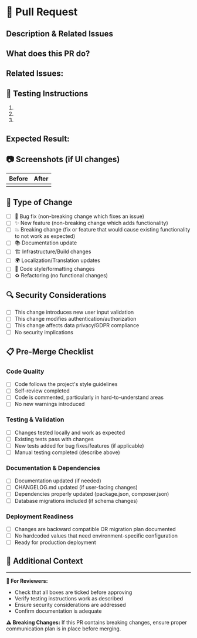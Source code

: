 # 📝 Pull Request

## Description & Related Issues
<!-- Provide a clear summary of your changes and link any related issues -->
<!-- Use "Fixes #123" or "Closes #456" to auto-close issues when merged -->

**What does this PR do?**
- 

**Related Issues:**
- 

## 🧪 Testing Instructions
<!-- How should reviewers test your changes? Be specific! -->

1. 
2. 
3. 

**Expected Result:**
- 

## 📷 Screenshots (if UI changes)
<!-- Before and after screenshots for visual changes -->
<!-- You can drag & drop images directly into this text area -->

| Before | After |
|--------|-------|
|        |       |

## 🔄 Type of Change
<!-- Check all that apply -->

- [ ] 🐛 Bug fix (non-breaking change which fixes an issue)
- [ ] ✨ New feature (non-breaking change which adds functionality)
- [ ] 💥 Breaking change (fix or feature that would cause existing functionality to not work as expected)
- [ ] 📚 Documentation update
- [ ] 🏗️ Infrastructure/Build changes
- [ ] 🌍 Localization/Translation updates
- [ ] 🎨 Code style/formatting changes
- [ ] ♻️ Refactoring (no functional changes)

## 🔍 Security Considerations
<!-- Any security implications? Leave blank if none -->

- [ ] This change introduces new user input validation
- [ ] This change modifies authentication/authorization
- [ ] This change affects data privacy/GDPR compliance
- [ ] No security implications

## 📋 Pre-Merge Checklist

### Code Quality
- [ ] Code follows the project's style guidelines
- [ ] Self-review completed
- [ ] Code is commented, particularly in hard-to-understand areas
- [ ] No new warnings introduced

### Testing & Validation  
- [ ] Changes tested locally and work as expected
- [ ] Existing tests pass with changes
- [ ] New tests added for bug fixes/features (if applicable)
- [ ] Manual testing completed (describe above)

### Documentation & Dependencies
- [ ] Documentation updated (if needed)
- [ ] CHANGELOG.md updated (if user-facing changes)
- [ ] Dependencies properly updated (package.json, composer.json)
- [ ] Database migrations included (if schema changes)

### Deployment Readiness
- [ ] Changes are backward compatible OR migration plan documented
- [ ] No hardcoded values that need environment-specific configuration
- [ ] Ready for production deployment

## 🔗 Additional Context
<!-- Anything else reviewers should know? -->
<!-- Performance implications, alternative approaches considered, etc. -->

---

**📝 For Reviewers:**
- Check that all boxes are ticked before approving
- Verify testing instructions work as described
- Ensure security considerations are addressed
- Confirm documentation is adequate

**⚠️ Breaking Changes:** If this PR contains breaking changes, ensure proper communication plan is in place before merging.

